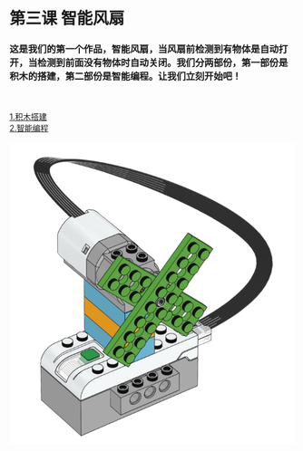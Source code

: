 ﻿# 第三课 智能风扇
### 这是我们的第一个作品，智能风扇，当风扇前检测到有物体是自动打开，当检测到前面没有物体时自动关闭。我们分两部份，第一部份是积木的搭建，第二部份是智能编程。让我们立刻开始吧！

<br><br>
[1.积木搭建](unit3.1.md)<br>
[2.智能编程](unit3.2.md)<br><br>
![Download](/Scratch/resource/unit3_01.png)



